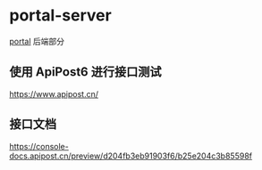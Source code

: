# portal-server

[portal](https://github.com/Galileo01/portal) 后端部分

## 使用 ApiPost6 进行接口测试

https://www.apipost.cn/

## 接口文档

https://console-docs.apipost.cn/preview/d204fb3eb91903f6/b25e204c3b85598f
